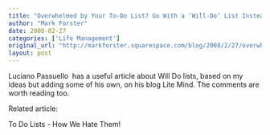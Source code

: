 ```yaml
---
title: "Overwhelmed by Your To-Do List? Go With a ‘Will-Do’ List Instead"
author: "Mark Forster"
date: 2008-02-27
categories: ['Life Management']
original_url: "http://markforster.squarespace.com/blog/2008/2/27/overwhelmed-by-your-to-do-list-go-with-a-will-do-list-instea.html"
layout: post
---
```


Luciano Passuello  has a useful article about Will Do lists, based on my ideas but adding some of his own, on his blog Lite Mind. The comments are worth reading too.

Related article:

To Do Lists - How We Hate Them!
